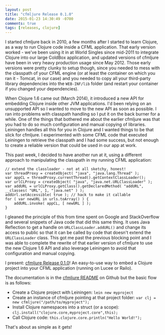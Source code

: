 ```yaml
---
layout: post
title: "cfmljure Release 0.1.0"
date: 2015-01-23 14:30:49 -0700
comments: true
tags: [releases, clojure]
---
```

I started cfmljure back in 2010, a few months after I started to learn Clojure, as a way to run Clojure code inside a CFML application. That early version worked - we've been using it in at World Singles since mid-2011 to integrate Clojure into our large ColdBox application, and updated versions of cfmljure have been in very heavy production usage since May 2012.<!-- more --> Those early versions were pretty clunky to setup though, since you needed to mess with the classpath of your CFML engine (or at least the container on which you ran it - Tomcat, in our case) and you needed to copy all your third-party library dependencies into the `WEB-INF/lib` folder (and restart your container if you changed your dependencies).

When Clojure 1.6 came out (March 2014), it introduced a new API for embedding Clojure inside other JVM applications. I'd been relying on an unsupported API so I wanted to move to the new API as soon as possible. I ran into problems with classpath handling so I put it on the back burner for a while. One of the things that bothered me about the earlier cfmljure was that you had to do so much configuration and manual copying of libraries. Leiningen handles all this for you in Clojure and I wanted things to be that slick for cfmljure. I experimented with some CFML code that executed Leiningen to retrieve the classpath and I had some success, but not enough to create a reliable version that could be used in our app at work.

This past week, I decided to have another run at it, using a different approach to manipulating the classpath in my running CFML application:

    // extend the classloader - not at all sketchy, honest!
    var threadProxy = createObject( "java", "java.lang.Thread" );
    var appCL = threadProxy.currentThread().getContextClassLoader();
    var urlCLProxy = createObject( "java", "java.net.URLClassLoader" );
    var addURL = urlCLProxy.getClass().getDeclaredMethod( "addURL", __classes( "URL", 1, "java.net" ) );
    addUrl.setAccessible( true ); // hack to make it callable
    for ( var newURL in urls.toArray() ) {
        addURL.invoke( appCL, [ newURL ] );
    }

I gleaned the principle of this from time spent on Google and StackOverflow and several snippets of Java code that did this same thing. It uses Java Reflection to get a handle on `URLClassLoader.addURL()` and change its access to public so that it can be called by code that doesn't extend the `URLClassLoader` class. This got me past the previous blocking point and I was able to complete the rewrite of that earlier version of cfmljure to use the new Clojure 1.6 API and also leverage Leiningen to avoid that configuration and manual copying.

I present: [cfmljure Release 0.1.0](https://github.com/framework-one/cfmljure/releases/tag/v0.1.0)! An easy-to-use way to embed a Clojure project into your CFML application (running on Lucee or Railo).

The documentation is in the [cfmljure README](https://github.com/framework-one/cfmljure/blob/master/README.md) on Github but the basic flow is as follows:

* Create a Clojure project with Leiningen: `lein new myproject`
* Create an instance of cfmljure pointing at that project folder: `var clj = new cfmljure("/path/to/myproject");`
* Install Clojure namespaces into a struct (or a scope): `clj.install("clojure.core,myproject.core",this);`
* Call Clojure code: `this.clojure.core.println("Hello World!");`

That's about as simple as it gets!
